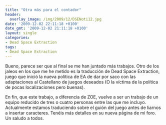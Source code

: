 ```yaml
---
title: "Otra más para el contador"
header:
  overlay_image: /img/2009/12/DSENoti12.jpg
date: '2009-12-02 22:11:18 +0100'
date_gmt: '2009-12-02 21:11:18 +0100'
layout: single
categories:
- Dead Space Extraction
tags:
- Dead Space Extraction
---
```

Bueno, parece ser que al final se me han juntado más trabajos. Otro de los 
jaleos en los que me he metido es la traducción de Dead Space Extraction, 
juego que inició la nueva política de EA de dar por saco con las adaptaciones 
al Castellano de juegos deseados (O la víctima de la política de pocas 
localizaciones pero buenas).

En fin, que este trabajo, a diferencia de ZOE, vuelve a ser un trabajo de un 
equipo reducido de tres o cuatro personas entre las que me incluyo. Actualmente 
estamos traduciendo sobre el guión del juego antes de liarnos a insertar 
caracteres. Tenéis más detalles en su nueva página de mi foro. Un saludo a todos.
